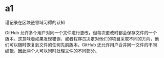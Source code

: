 # a1
瑾记录在区块链领域习得的认知 

GitHub 允许多个用户对同一个文件进行更改，但每次更改时都会保存文件的一个版本。这意味着如果发现错误，或者程序员决定对他们的项目采取不同的方向，他们可以随时恢复到文件的任何先前版本。GitHub 还允许用户合并同一文件的不同编辑，因此两个人可以同时处理文件的不同部分。 
